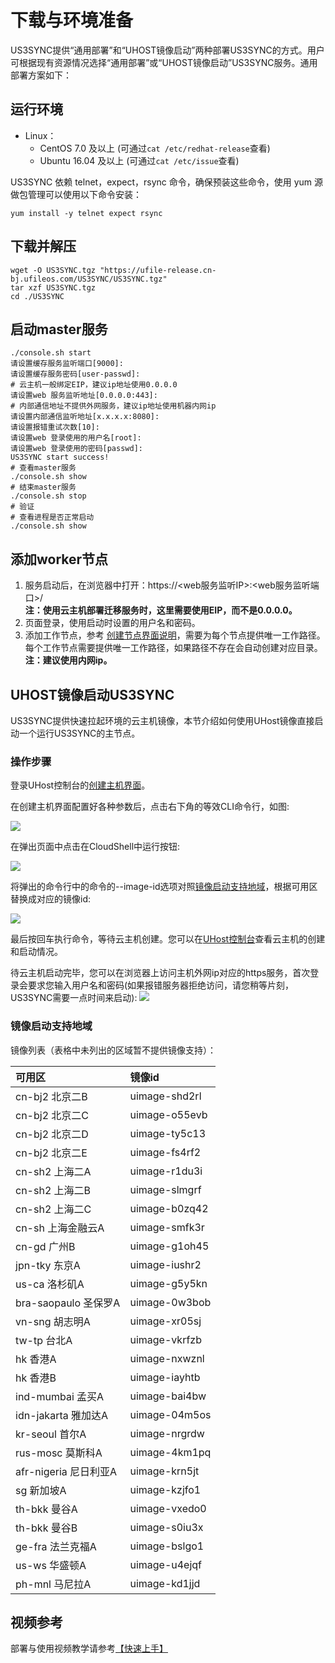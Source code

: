 # 下载与环境准备

US3SYNC提供“通用部署”和“UHOST镜像启动”两种部署US3SYNC的方式。用户可根据现有资源情况选择“通用部署”或“UHOST镜像启动”US3SYNC服务。通用部署方案如下：

## 运行环境

- Linux：
  - CentOS 7.0 及以上 (可通过`cat /etc/redhat-release`查看)
  - Ubuntu 16.04 及以上 (可通过`cat /etc/issue`查看)

US3SYNC 依赖 telnet，expect，rsync 命令，确保预装这些命令，使用 yum 源做包管理可以使用以下命令安装：

```
yum install -y telnet expect rsync
```

## 下载并解压

```
wget -O US3SYNC.tgz "https://ufile-release.cn-bj.ufileos.com/US3SYNC/US3SYNC.tgz" 
tar xzf US3SYNC.tgz
cd ./US3SYNC
```

## 启动master服务

```
./console.sh start
请设置缓存服务监听端口[9000]:
请设置缓存服务密码[user-passwd]:
# 云主机一般绑定EIP，建议ip地址使用0.0.0.0
请设置web 服务监听地址[0.0.0.0:443]:
# 内部通信地址不提供外网服务，建议ip地址使用机器内网ip
请设置内部通信监听地址[x.x.x.x:8080]:
请设置报错重试次数[10]:
请设置web 登录使用的用户名[root]: 
请设置web 登录使用的密码[passwd]: 
US3SYNC start success!
# 查看master服务
./console.sh show
# 结束master服务
./console.sh stop
# 验证
# 查看进程是否正常启动
./console.sh show
```

## 添加worker节点

1. 服务启动后，在浏览器中打开：https://<web服务监听IP>:<web服务监听端口>/<br>**注：使用云主机部署迁移服务时，这里需要使用EIP，而不是0.0.0.0。**
2. 页面登录，使用启动时设置的用户名和密码。
3. 添加工作节点，参考 [创建节点界面说明](/ufile/tools/us3sync/quickaccess?id=创建节点界面说明)，需要为每个节点提供唯一工作路径。
   每个工作节点需要提供唯一工作路径，如果路径不存在会自动创建对应目录。<br>**注：建议使用内网ip。**

## UHOST镜像启动US3SYNC

US3SYNC提供快速拉起环境的云主机镜像，本节介绍如何使用UHost镜像直接启动一个运行US3SYNC的主节点。

### 操作步骤

登录UHost控制台的[创建主机界面](https://console.ucloud.cn/uhost/uhost/create)。

在创建主机界面配置好各种参数后，点击右下角的等效CLI命令行，如图:

![](http://ufile-release.cn-bj.ufileos.com/us3sync/doc/cli_command.png)

在弹出页面中点击在CloudShell中运行按钮:

![](http://ufile-release.cn-bj.ufileos.com/us3sync/doc/run_cloudshell.png)

将弹出的命令行中的命令的--image-id选项对照[镜像启动支持地域](/ufile/tools/us3sync/prepare?id=镜像启动支持地域)，根据可用区替换成对应的镜像id:

![](http://ufile-release.cn-bj.ufileos.com/us3sync/doc/replace_image_id.png)

最后按回车执行命令，等待云主机创建。您可以在[UHost控制台](https://console.ucloud.cn/uhost/uhost)查看云主机的创建和启动情况。

待云主机启动完毕，您可以在浏览器上访问主机外网ip对应的https服务，首次登录会要求您输入用户名和密码(如果报错服务器拒绝访问，请您稍等片刻，US3SYNC需要一点时间来启动):
![](http://ufile-release.cn-bj.ufileos.com/us3sync/doc/user_passwd.png)
### 镜像启动支持地域

镜像列表（表格中未列出的区域暂不提供镜像支持）：

| 可用区                | 镜像id        |
| :-------------------- | :------------ |
| cn-bj2 北京二B        | uimage-shd2rl |
| cn-bj2 北京二C        | uimage-o55evb |
| cn-bj2 北京二D        | uimage-ty5c13 |
| cn-bj2 北京二E        | uimage-fs4rf2 |
| cn-sh2 上海二A        | uimage-r1du3i |
| cn-sh2 上海二B        | uimage-slmgrf |
| cn-sh2 上海二C        | uimage-b0zq42 |
| cn-sh 上海金融云A     | uimage-smfk3r |
| cn-gd 广州B           | uimage-g1oh45 |
| jpn-tky 东京A         | uimage-iushr2 |
| us-ca 洛杉矶A         | uimage-g5y5kn |
| bra-saopaulo 圣保罗A  | uimage-0w3bob |
| vn-sng 胡志明A        | uimage-xr05sj |
| tw-tp 台北A           | uimage-vkrfzb |
| hk 香港A              | uimage-nxwznl |
| hk 香港B              | uimage-iayhtb |
| ind-mumbai 孟买A      | uimage-bai4bw |
| idn-jakarta 雅加达A   | uimage-04m5os |
| kr-seoul 首尔A        | uimage-nrgrdw |
| rus-mosc 莫斯科A      | uimage-4km1pq |
| afr-nigeria 尼日利亚A | uimage-krn5jt |
| sg 新加坡A            | uimage-kzjfo1 |
| th-bkk 曼谷A          | uimage-vxedo0 |
| th-bkk 曼谷B          | uimage-s0iu3x |
| ge-fra 法兰克福A      | uimage-bslgo1 |
| us-ws 华盛顿A         | uimage-u4ejqf |
| ph-mnl 马尼拉A        | uimage-kd1jjd |

## 视频参考

部署与使用视频教学请参考[【快速上手】](/ufile/tools/us3sync/quickaccess?id=视频教学
)
